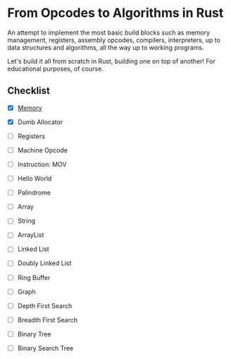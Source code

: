 # From Opcodes to Algorithms in Rust

An attempt to implement the most basic build blocks such as memory management, registers, assembly opcodes, compilers, interpreters, up to data structures and algorithms, all the way up to working programs.

Let's build it all from scratch in Rust, building one on top of another! For educational purposes, of course.

## Checklist

- [x] [Memory](./src/mem/mod.rs)
- [x] Dumb Allocator
- [ ] Registers
- [ ] Machine Opcode
- [ ] Instruction: MOV
- [ ] Hello World
- [ ] Palindrome
- [ ] Array
- [ ] String
- [ ] ArrayList
- [ ] Linked List
- [ ] Doubly Linked List
- [ ] Ring Buffer
- [ ] Graph
- [ ] Depth First Search
- [ ] Breadth First Search
- [ ] Binary Tree
- [ ] Binary Search Tree


